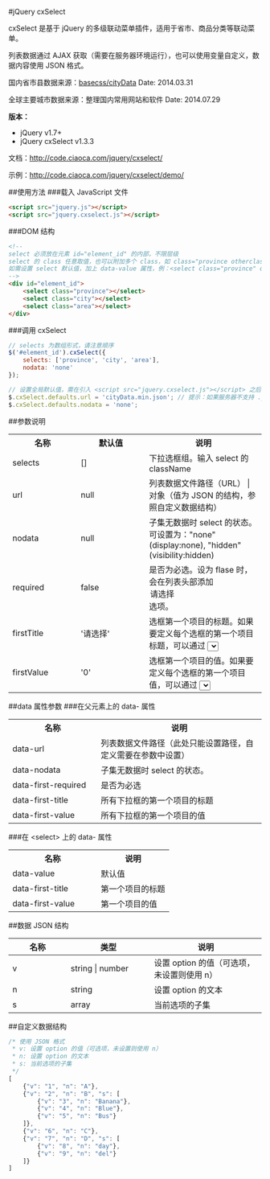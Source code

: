 #jQuery cxSelect

cxSelect 是基于 jQuery 的多级联动菜单插件，适用于省市、商品分类等联动菜单。

列表数据通过 AJAX 获取（需要在服务器环境运行），也可以使用变量自定义，数据内容使用 JSON 格式。

国内省市县数据来源：<a href="https://github.com/basecss/cityData" target="_blank">basecss/cityData</a> Date: 2014.03.31

全球主要城市数据来源：整理国内常用网站和软件 Date: 2014.07.29

**版本：**
* jQuery v1.7+
* jQuery cxSelect v1.3.3

文档：http://code.ciaoca.com/jquery/cxselect/

示例：http://code.ciaoca.com/jquery/cxselect/demo/

##使用方法
###载入 JavaScript 文件
```html
<script src="jquery.js"></script>
<script src="jquery.cxselect.js"></script>
```

###DOM 结构
```html
<!--
select 必须放在元素 id="element_id" 的内部，不限层级
select 的 class 任意取值，也可以附加多个 class，如 class="province otherclass"，在调用时只需要输入其中一个即可，但是不能重复
如需设置 select 默认值，加上 data-value 属性，例：<select class="province" data-value="浙江省"></select>
-->
<div id="element_id">
    <select class="province"></select>
    <select class="city"></select>
    <select class="area"></select>
</div>
```

###调用 cxSelect
``` javascript
// selects 为数组形式，请注意顺序
$('#element_id').cxSelect({
    selects: ['province', 'city', 'area'],
    nodata: 'none'
});

// 设置全局默认值，需在引入 <script src="jquery.cxselect.js"></script> 之后，调用之前设置
$.cxSelect.defaults.url = 'cityData.min.json'; // 提示：如果服务器不支持 .json 类型文件，请将文件改为 .js 文件
$.cxSelect.defaults.nodata = 'none';
```

##参数说明
<table>
    <tr>
        <th width="120">名称</th>
        <th width="120">默认值</th>
        <th>说明</th>
    </tr>
    <tr>
        <td>selects</td>
        <td>[]</td>
        <td>下拉选框组。输入 select 的 className</td>
    </tr>
    <tr>
        <td>url</td>
        <td>null</td>
        <td>列表数据文件路径（URL） | 对象（值为 JSON 的结构，参照自定义数据结构）</td>
    </tr>
    <tr>
        <td>nodata</td>
        <td>null</td>
        <td>子集无数据时 select 的状态。可设置为："none"(display:none), "hidden"(visibility:hidden)</td>
    </tr>
    <tr>
        <td>required</td>
        <td>false</td>
        <td>是否为必选。设为 flase 时，会在列表头部添加 <option value="0">请选择</option> 选项。</td>
    </tr>
    <tr>
        <td>firstTitle</td>
        <td>'请选择'</td>
        <td>选框第一个项目的标题。如果要定义每个选框的第一个项目标题，可以通过 <select> 的 data-first-title 属性来设置。（仅在 required 为 false 时有效）</td>
    </tr>
    <tr>
        <td>firstValue</td>
        <td>'0'</td>
        <td>选框第一个项目的值。如果要定义每个选框的第一个项目值，可以通过 <select> 的 data-first-value 属性来设置。（仅在 required 为 false 时有效）</td>
    </tr>
</table>

##data 属性参数
###在父元素上的 data- 属性
<table>
    <tr>
        <th width="160">名称</th>
        <th>说明</th>
    </tr>
    <tr>
        <td>data-url</td>
        <td>列表数据文件路径（此处只能设置路径，自定义需要在参数中设置）</td>
    </tr>
    <tr>
        <td>data-nodata</td>
        <td>子集无数据时 select 的状态。</td>
    </tr>
	<tr>
		<td>data-first-required</td>
		<td>是否为必选</td>
	</tr>
	<tr>
		<td>data-first-title</td>
		<td>所有下拉框的第一个项目的标题</td>
	</tr>
	<tr>
		<td>data-first-value</td>
		<td>所有下拉框的第一个项目的值</td>
	</tr>
</table>

###在 &lt;select&gt; 上的 data- 属性
<table>
    <tr>
        <th width="160">名称</th>
        <th>说明</th>
    </tr>
    <tr>
        <td>data-value</td>
        <td>默认值</td>
    </tr>
	<tr>
		<td>data-first-title</td>
		<td>第一个项目的标题</td>
	</tr>
	<tr>
		<td>data-first-value</td>
		<td>第一个项目的值</td>
	</tr>
</table>

##数据 JSON 结构
<table>
    <thead>
        <tr>
            <th width="100">名称</th>
            <th width="150">类型</th>
            <th>说明</th>
        </tr>
    </thead>
    <tr>
        <td>v</td>
        <td>string | number</td>
        <td>设置 option 的值（可选项，未设置则使用 n）</td>
    </tr>
    <tr>
        <td>n</td>
        <td>string</td>
        <td>设置 option 的文本</td>
    </tr>
    <tr>
        <td>s</td>
        <td>array</td>
        <td>当前选项的子集</td>
    </tr>
</table>


##自定义数据结构
``` javascript
/* 使用 JSON 格式
 * v: 设置 option 的值（可选项，未设置则使用 n）
 * n: 设置 option 的文本
 * s: 当前选项的子集
 */
[
    {"v": "1", "n": "A"},
    {"v": "2", "n": "B", "s": [
        {"v": "3", "n": "Banana"},
        {"v": "4", "n": "Blue"},
        {"v": "5", "n": "Bus"}
    ]},
    {"v": "6", "n": "C"},
    {"v": "7", "n": "D", "s": [
        {"v": "8", "n": "day"},
        {"v": "9", "n": "del"}
    ]}
]
```
